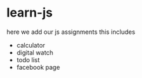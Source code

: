 # learn-js
here we add our js assignments 
this includes 
 - calculator
 - digital watch
 - todo list
 - facebook page 